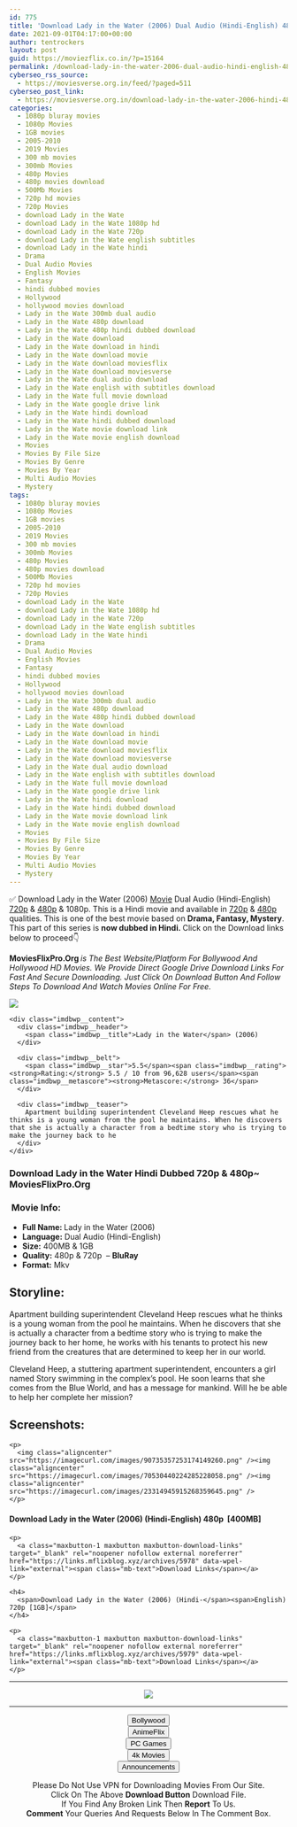 ```yaml
---
id: 775
title: 'Download Lady in the Water (2006) Dual Audio (Hindi-English) 480p [400MB] || 720p [1GB]'
date: 2021-09-01T04:17:00+00:00
author: tentrockers
layout: post
guid: https://moviezflix.co.in/?p=15164
permalink: /download-lady-in-the-water-2006-dual-audio-hindi-english-480p-400mb-720p-1gb/
cyberseo_rss_source:
  - https://moviesverse.org.in/feed/?paged=511
cyberseo_post_link:
  - https://moviesverse.org.in/download-lady-in-the-water-2006-hindi-480p-720p/
categories:
  - 1080p bluray movies
  - 1080p Movies
  - 1GB movies
  - 2005-2010
  - 2019 Movies
  - 300 mb movies
  - 300mb Movies
  - 480p Movies
  - 480p movies download
  - 500Mb Movies
  - 720p hd movies
  - 720p Movies
  - download Lady in the Wate
  - download Lady in the Wate 1080p hd
  - download Lady in the Wate 720p
  - download Lady in the Wate english subtitles
  - download Lady in the Wate hindi
  - Drama
  - Dual Audio Movies
  - English Movies
  - Fantasy
  - hindi dubbed movies
  - Hollywood
  - hollywood movies download
  - Lady in the Wate 300mb dual audio
  - Lady in the Wate 480p download
  - Lady in the Wate 480p hindi dubbed download
  - Lady in the Wate download
  - Lady in the Wate download in hindi
  - Lady in the Wate download movie
  - Lady in the Wate download moviesflix
  - Lady in the Wate download moviesverse
  - Lady in the Wate dual audio download
  - Lady in the Wate english with subtitles download
  - Lady in the Wate full movie download
  - Lady in the Wate google drive link
  - Lady in the Wate hindi download
  - Lady in the Wate hindi dubbed download
  - Lady in the Wate movie download link
  - Lady in the Wate movie english download
  - Movies
  - Movies By File Size
  - Movies By Genre
  - Movies By Year
  - Multi Audio Movies
  - Mystery
tags:
  - 1080p bluray movies
  - 1080p Movies
  - 1GB movies
  - 2005-2010
  - 2019 Movies
  - 300 mb movies
  - 300mb Movies
  - 480p Movies
  - 480p movies download
  - 500Mb Movies
  - 720p hd movies
  - 720p Movies
  - download Lady in the Wate
  - download Lady in the Wate 1080p hd
  - download Lady in the Wate 720p
  - download Lady in the Wate english subtitles
  - download Lady in the Wate hindi
  - Drama
  - Dual Audio Movies
  - English Movies
  - Fantasy
  - hindi dubbed movies
  - Hollywood
  - hollywood movies download
  - Lady in the Wate 300mb dual audio
  - Lady in the Wate 480p download
  - Lady in the Wate 480p hindi dubbed download
  - Lady in the Wate download
  - Lady in the Wate download in hindi
  - Lady in the Wate download movie
  - Lady in the Wate download moviesflix
  - Lady in the Wate download moviesverse
  - Lady in the Wate dual audio download
  - Lady in the Wate english with subtitles download
  - Lady in the Wate full movie download
  - Lady in the Wate google drive link
  - Lady in the Wate hindi download
  - Lady in the Wate hindi dubbed download
  - Lady in the Wate movie download link
  - Lady in the Wate movie english download
  - Movies
  - Movies By File Size
  - Movies By Genre
  - Movies By Year
  - Multi Audio Movies
  - Mystery
---
```

<div class="thecontent clearfix">
  <p>
    ✅ Download Lady in the Water (2006) <a href="https://moviesverse.org.in/category/movies/" data-wpel-link="internal">Movie</a> Dual Audio (Hindi-English) <a href="https://moviesverse.org.in/720p-movies/" data-wpel-link="internal">720p</a>&nbsp;&&nbsp;<a href="https://moviesverse.org.in/480p-movies/" data-wpel-link="internal">480p</a> & 1080p. This is a Hindi movie and available in <a href="https://moviesverse.org.in/720p-movies/" data-wpel-link="internal">720p</a>&nbsp;&&nbsp;<a href="https://moviesverse.org.in/480p-movies/" data-wpel-link="internal">480p</a> qualities. This is one of the best movie based on <strong>Drama, Fantasy, Mystery</strong>. This part of this series is <strong>now dubbed in <span>Hindi.&nbsp;</span></strong><span>Click on the Download links below to proceed👇</span>
  </p>
  
  <p>
    <strong><span>MoviesFlixPro.Org&nbsp;</span></strong><em>is The Best Website/Platform For Bollywood And Hollywood HD Movies. We Provide Direct Google Drive Download Links For Fast And Secure Downloading. Just Click On Download Button And Follow Steps To&nbsp;Download And Watch Movies Online For Free.</em>
  </p>
  
  <div class="imdbwp imdbwp--movie dark">
    <div class="imdbwp__thumb">
      <a class="imdbwp__link" target="_blank" title="Lady in the Water" href="https://www.imdb.com/title/tt0452637/" rel="nofollow external noopener noreferrer" data-wpel-link="external"><img class="imdbwp__img" src="https://m.media-amazon.com/images/M/MV5BMjEyNTc0NTk5M15BMl5BanBnXkFtZTcwMDE5NzkyMw@@._V1_SX300.jpg" /></a>
    </div>
    
    <div class="imdbwp__content">
      <div class="imdbwp__header">
        <span class="imdbwp__title">Lady in the Water</span> (2006)
      </div>
      
      <div class="imdbwp__belt">
        <span class="imdbwp__star">5.5</span><span class="imdbwp__rating"><strong>Rating:</strong> 5.5 / 10 from 96,628 users</span><span class="imdbwp__metascore"><strong>Metascore:</strong> 36</span>
      </div>
      
      <div class="imdbwp__teaser">
        Apartment building superintendent Cleveland Heep rescues what he thinks is a young woman from the pool he maintains. When he discovers that she is actually a character from a bedtime story who is trying to make the journey back to he
      </div>
    </div>
  </div>
  
  <h3>
    <span>Download Lady in the Water Hindi Dubbed 720p & 480p~ MoviesFlixPro.Org</span>
  </h3>
  
  <h3>
    <span>&nbsp;Movie Info:&nbsp;</span>
  </h3>
  
  <ul>
    <li>
      <strong>Full Name: </strong>Lady in the Water (2006)
    </li>
    <li>
      <strong>Language:</strong> Dual Audio (Hindi-English)
    </li>
    <li>
      <strong>Size:</strong> 400MB & 1GB
    </li>
    <li>
      <strong>Quality:</strong> 480p & 720p&nbsp; – <span><strong>BluRay</strong></span>
    </li>
    <li>
      <strong>Format:</strong>&nbsp;Mkv
    </li>
  </ul>
  
  <h2>
    <span>Storyline:</span>
  </h2>
  
  <p>
    Apartment building superintendent Cleveland Heep rescues what he thinks is a young woman from the pool he maintains. When he discovers that she is actually a character from a bedtime story who is trying to make the journey back to her home, he works with his tenants to protect his new friend from the creatures that are determined to keep her in our world.
  </p>
  
  <div>
    Cleveland Heep, a stuttering apartment superintendent, encounters a girl named Story swimming in the complex’s pool. He soon learns that she comes from the Blue World, and has a message for mankind. Will he be able to help her complete her mission?
  </div>
  
  <div class="summary_text">
    <h2>
      <span>Screenshots:</span>
    </h2>
    
    <p>
      <img class="aligncenter" src="https://imagecurl.com/images/90735357253174149260.png" /><img class="aligncenter" src="https://imagecurl.com/images/70530440224285228058.png" /><img class="aligncenter" src="https://imagecurl.com/images/23314945915268359645.png" />
    </p>
  </div>
  
  <div class="inline canwrap">
    <h4>
      <span>Download Lady in the Water (2006) (Hindi-English) </span><span>480p&nbsp; [400MB]</span>
    </h4>
    
    <p>
      <a class="maxbutton-1 maxbutton maxbutton-download-links" target="_blank" rel="noopener nofollow external noreferrer" href="https://links.mflixblog.xyz/archives/5978" data-wpel-link="external"><span class="mb-text">Download Links</span></a>
    </p>
    
    <h4>
      <span>Download Lady in the Water (2006) (Hindi-</span><span>English) 720p [1GB]</span>
    </h4>
    
    <p>
      <a class="maxbutton-1 maxbutton maxbutton-download-links" target="_blank" rel="noopener nofollow external noreferrer" href="https://links.mflixblog.xyz/archives/5979" data-wpel-link="external"><span class="mb-text">Download Links</span></a>
    </p>
  </div>
</div>

<center>
  </p> 
  
  <hr />
  
  <p>
    <a href="http://gdrivepro.xyz/join.php" data-wpel-link="external" target="_blank" rel="nofollow external noopener noreferrer"><img src="https://i.imgur.com/FhMdWdW.png" /></a>
  </p>
  
  <hr />
  
  <p>
    <a href="https://dogemovies.xyz" target="_blank" data-wpel-link="external" rel="nofollow external noopener noreferrer"><button class="button button5">Bollywood</button></a><br /> <a href="https://animeflix.in" target="_blank" data-wpel-link="external" rel="nofollow external noopener noreferrer"><button class="button button5">AnimeFlix</button></a><br /> <a href="https://gamesflix.net/" target="_blank" data-wpel-link="external" rel="nofollow external noopener noreferrer"><button class="button button5">PC Games</button></a><br /> <a href="https://uhdmovies.in" target="_blank" data-wpel-link="external" rel="nofollow external noopener noreferrer"><button class="button button5">4k Movies</button></a><br /> <a href="https://moviesverse.org.in/announcements/" target="_blank" data-wpel-link="internal" rel="noopener"><button class="button button5">Announcements</button></a>
  </p>
  
  <div class="alert alert-danger">
    Please Do Not Use VPN for Downloading Movies From Our Site.
  </div>
  
  <div class="alert alert-success">
    Click On The Above <strong>Download Button</strong> Download File.
  </div>
  
  <div class="alert alert-warning">
    If You Find Any Broken Link Then <strong>Report</strong> To Us.
  </div>
  
  <div class="alert alert-info">
    <strong>Comment</strong> Your Queries And Requests Below In The Comment Box.
  </div>
  
  <p>
    </center>
  </p>